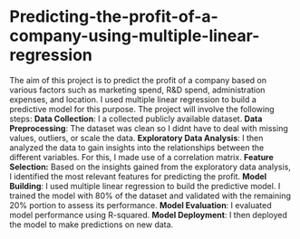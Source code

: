 # Predicting-the-profit-of-a-company-using-multiple-linear-regression
The aim of this project is to predict the profit of a company based on various factors such as marketing spend, R&amp;D spend, administration expenses, and location. I used multiple linear regression to build a predictive model for this purpose. 
The project will involve the following steps:
**Data Collection**: I a collected publicly available dataset.
**Data Preprocessing**: The dataset was clean so I didnt have to deal with missing values, outliers, or scale the data.
**Exploratory Data Analysis**: I then analyzed the data to gain insights into the relationships between the different variables. For this, I made use of a correlation matrix.
**Feature Selection:** Based on the insights gained from the exploratory data analysis, I identified the most relevant features for predicting the profit.
**Model Building**: I used multiple linear regression to build the predictive model. I trained the model with 80% of the dataset and validated with the remaining 20% portion to assess its performance.
**Model Evaluation**: I evaluated model performance using R-squared.
**Model Deployment**: I then deployed the model to make predictions on new data.
